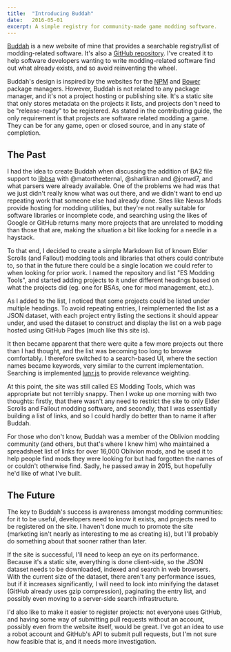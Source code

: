 ```yaml
---
title:  "Introducing Buddah"
date:   2016-05-01
excerpt: A simple registry for community-made game modding software.
---
```


[Buddah](https://wrinklyninja.github.io/buddah/) is a new website of mine that provides a searchable registry/list of modding-related software. It's also a [GitHub repository](https://github.com/WrinklyNinja/buddah). I've created it to help software developers wanting to write modding-related software find out what already exists, and so avoid reinventing the wheel.

Buddah's design is inspired by the websites for the [NPM](npmjs.com) and [Bower](http://bower.io/) package managers. However, Buddah is not related to any package manager, and it's not a project hosting or publishing site. It's a static site that only stores metadata on the projects it lists, and projects don't need to be "release-ready" to be registered. As stated in the contributing guide, the only requirement is that projects are software related modding a game. They can be for any game, open or closed source, and in any state of completion.

## The Past

I had the idea to create Buddah when discussing the addition of BA2 file support to [libbsa](https://github.com/WrinklyNinja/libbsa) with @matortheeternal, @sharlikran and @jonwd7, and what parsers were already available. One of the problems we had was that we just didn't really know what was out there, and we didn't want to end up repeating work that someone else had already done. Sites like Nexus Mods provide hosting for modding utilities, but they're not really suitable for software libraries or incomplete code, and searching using the likes of Google or GitHub returns many more projects that are unrelated to modding than those that are, making the situation a bit like looking for a needle in a haystack.

To that end, I decided to create a simple Markdown list of known Elder Scrolls (and Fallout) modding tools and libraries that others could contribute to, so that in the future there could be a single location we could refer to when looking for prior work. I named the repository and list "ES Modding Tools", and started adding projects to it under different headings based on what the projects did (eg. one for BSAs, one for mod management, etc.).

As I added to the list, I noticed that some projects could be listed under multiple headings. To avoid repeating entries, I reimplemented the list as a JSON dataset, with each project entry listing the sections it should appear under, and used the dataset to construct and display the list on a web page hosted using GitHub Pages (much like this site is).

It then became apparent that there were quite a few more projects out there than I had thought, and the list was becoming too long to browse comfortably. I therefore switched to a search-based UI, where the section names became keywords, very similar to the current implementation. Searching is implemented [lunr.js](lunrjs.com) to provide relevance weighting.

At this point, the site was still called ES Modding Tools, which was appropriate but not terribly snappy. Then I woke up one morning with two thoughts: firstly, that there wasn't any need to restrict the site to only Elder Scrolls and Fallout modding software, and secondly, that I was essentially building a list of links, and so I could hardly do better than to name it after Buddah.

For those who don't know, Buddah was a member of the Oblivion modding community (and others, but that's where I knew him) who maintained a spreadsheet list of links for over 16,000 Oblivion mods, and he used it to help people find mods they were looking for but had forgotten the names of or couldn't otherwise find. Sadly, he passed away in 2015, but hopefully he'd like of what I've built.

## The Future

The key to Buddah's success is awareness amongst modding communities: for it to be useful, developers need to know it exists, and projects need to be registered on the site. I haven't done much to promote the site (marketing isn't nearly as interesting to me as creating is), but I'll probably do something about that sooner rather than later.

If the site is successful, I'll need to keep an eye on its performance. Because it's a static site, everything is done client-side, so the JSON dataset needs to be downloaded, indexed and search in web browsers. With the current size of the dataset, there aren't any performance issues, but if it increases significantly, I will need to look into minifying the dataset (GitHub already uses gzip compression), paginating the entry list, and possibly even moving to a server-side search infrastructure.

I'd also like to make it easier to register projects: not everyone uses GitHub, and having some way of submitting pull requests without an account, possibly even from the website itself, would be great. I've got an idea to use a robot account and GitHub's API to submit pull requests, but I'm not sure how feasible that is, and it needs more investigation.
